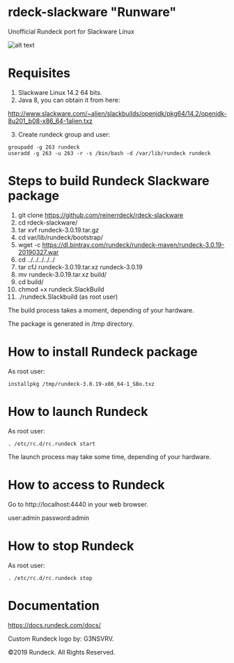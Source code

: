 # rdeck-slackware "Runware"
Unofficial Rundeck port for Slackware Linux

![alt text](https://readonlyfridayshome.files.wordpress.com/2019/03/rundeck_slackware.png)

# Requisites
1. Slackware Linux 14.2 64 bits.
2. Java 8, you can obtain it from here: 

http://www.slackware.com/~alien/slackbuilds/openjdk/pkg64/14.2/openjdk-8u201_b08-x86_64-1alien.txz

3. Create rundeck group and user:
```
groupadd -g 263 rundeck
useradd -g 263 -u 263 -r -s /bin/bash -d /var/lib/rundeck rundeck
```
# Steps to build Rundeck Slackware package
1. git clone https://github.com/reinerrdeck/rdeck-slackware
2. cd rdeck-slackware/
3. tar xvf rundeck-3.0.19.tar.gz
4. cd var/lib/rundeck/bootstrap/
5. wget -c https://dl.bintray.com/rundeck/rundeck-maven/rundeck-3.0.19-20190327.war
6. cd ../../../../../
7. tar cfJ rundeck-3.0.19.tar.xz rundeck-3.0.19
8. mv rundeck-3.0.19.tar.xz build/
9. cd build/
10. chmod +x rundeck.SlackBuild
11. ./rundeck.Slackbuild (as root user)

The build process takes a moment, depending of your hardware.

The package is generated in /tmp directory.

# How to install Rundeck package
As root user:
```
installpkg /tmp/rundeck-3.0.19-x86_64-1_SBo.txz
```
# How to launch Rundeck
As root user:
```
. /etc/rc.d/rc.rundeck start
```
The launch process may take some time, depending of your hardware.

# How to access to Rundeck
Go to http://localhost:4440 in your web browser.

user:admin
password:admin

# How to stop Rundeck
As root user:
```
. /etc/rc.d/rc.rundeck stop
```
# Documentation
https://docs.rundeck.com/docs/

Custom Rundeck logo by: G3NSVRV.

©2019 Rundeck. All Rights Reserved.
